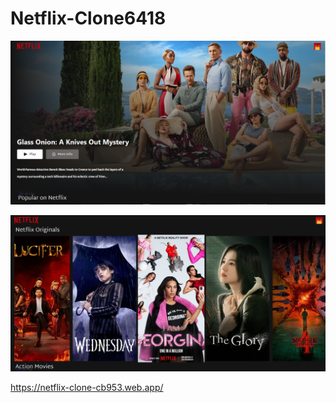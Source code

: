 # Netflix-Clone6418
![alt text](./NetFlix.png)


![alt text](./Netflix2.png)

https://netflix-clone-cb953.web.app/
